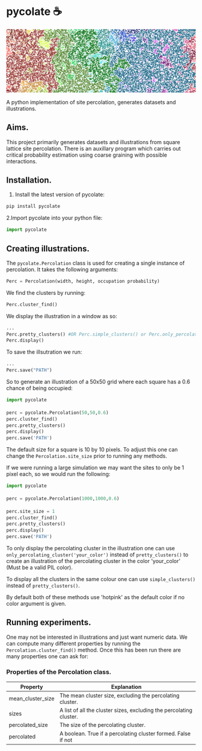 # pycolate ☕

![Banner](https://raw.githubusercontent.com/Jackbytes/pycolate/main/images/cover_image.png)

A python implementation of site percolation, generates datasets and illustrations.

## Aims.

This project primarily generates datasets and illustrations from square lattice site percolation. There is an auxillary program which carries out critical probability estimation using coarse graining with possible interactions.

## Installation.

1. Install the latest version of pycolate:
```python
pip install pycolate
```
2.Import pycolate into your python file:
```python
import pycolate
```
## Creating illustrations.

The `pycolate.Percolation` class is used for creating a single instance of percolation. It takes the following arguments:
```python
Perc = Percolation(width, height, occupation probability)
```
We find the clusters by running:
 ```python
 Perc.cluster_find()
 ````
We display the illustration in a window as so:
```python
...
Perc.pretty_clusters() #OR Perc.simple_clusters() or Perc.only_percolating_cluster()
Perc.display()
```
To save the illsutration we run:
```python
...
Perc.save("PATH")
```
So to generate an illustration of a 50x50 grid where each square has a 0.6 chance of being occupied:
```python
import pycolate

perc = pycolate.Percolation(50,50,0.6)
perc.cluster_find()
perc.pretty_clusters()
perc.display() 
perc.save('PATH')
```
The default size for a square is 10 by 10 pixels. To adjust this one can change the `Percolation.site_size` prior to running any methods.

 If we were running a large simulation we may want the sites to only be 1 pixel each, so we would run the following:
```python
import pycolate

perc = pycolate.Percolation(1000,1000,0.6)

perc.site_size = 1
perc.cluster_find()
perc.pretty_clusters()
perc.display() 
perc.save('PATH')
```
To only display the percolating cluster in the illustration one can use `only_percolating_cluster('your_color')` instead of `pretty_clusters()` to create an illustration of the percolating cluster in the color 'your_color' (Must be a valid PIL color).

To display all the clusters in the same colour one can use `simple_clusters()` instead of `pretty_clusters()`. 

By default both of these methods use 'hotpink' as the default color if no color argument is given.

## Running experiments.
One may not be interested in illustrations and just want numeric data. We can compute many different properties by running the `Percolation.cluster_find()` method. Once this has been run there are many properties one can ask for:
### Properties of the Percolation class.
Property | Explanation |
--- | --- |
mean_cluster_size | The mean cluster size, excluding the percolating cluster. |
sizes | A list of all the cluster sizes, excluding the percolating cluster. |
percolated_size | The size of the percolating cluster. |
percolated | A boolean. True if a percolating cluster formed. False if not |
